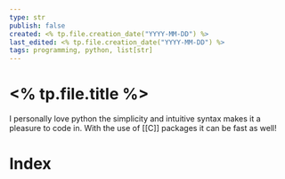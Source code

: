 ```yaml
---
type: str
publish: false
created: <% tp.file.creation_date("YYYY-MM-DD") %>
last_edited: <% tp.file.creation_date("YYYY-MM-DD") %>
tags: programming, python, list[str]
---
```

# <% tp.file.title %>
I personally love python the simplicity and intuitive syntax makes it a pleasure to code in. With the use of [[C]] packages it can be fast as well!

# Index